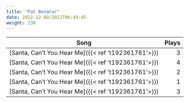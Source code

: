 ```yaml
---
title: "Pat Benatar"
date: 2022-12-08/2022T06:49:45
weight: 230
---
```




 Song | Plays 
----- | -----:
[Santa, Can’t You Hear Me]({{< ref 't192361761'>}}) | 3
[Santa, Can’t You Hear Me]({{< ref 't192361761'>}}) | 4
[Santa, Can’t You Hear Me]({{< ref 't192361761'>}}) | 2
[Santa, Can’t You Hear Me]({{< ref 't192361761'>}}) | 1
[Santa, Can’t You Hear Me]({{< ref 't192361761'>}}) | 3
